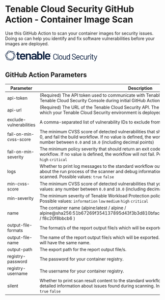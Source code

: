 # Tenable Cloud Security GitHub Action - Container Image Scan

Use this GitHub Action to scan your container images for security issues. Doing so can help
you identify and fix software vulnerabilities before your images are deployed.

<img alt="Tenable Cloud Security" src="../../media/logo.svg " width="300" />

## GitHub Action Parameters

| Parameter              | Description                                                                                                                                                                                                                                                           | Default       | Example                       |
|------------------------|-----------------------------------------------------------------------------------------------------------------------------------------------------------------------------------------------------------------------------------------------------------------------|---------------|-------------------------------|
| api-token              | (Required) The API token used to communicate with Tenable Cloud Security. Generated in the Tenable Cloud Security Console during initial GitHub Actions setup.                                                                                                        |               |                               |
| api-url                | (Required) The URL of the Tenable Cloud Security API. The API URL varies based on the region in which your Tenable Cloud Security environment is deployed.                                                                                                            |               | `https://us.app.ermetic.com/` |
| exclude-vulnerabilities | A comma-separated list of vulnerability IDs to exclude from the scan.                    |               | `CVE-2021-1234,CVE-2021-5678` |
| fail-on-min-cvss-score | The minimum CVSS score of detected vulnerabilities that should return an exit code different from 0, and fail the build workflow. If no value is defined, the workflow will not fail. Possible values: any number between `0.0` and `10.0` (including decimal points) |               | `critical`                    |
| fail-on-min-severity   | The minimum policy severity that should return an exit code different from 0, and fail the build workflow. If no value is defined, the workflow will not fail. Possible values: `information` `low` `medium` `high` `critical`                                        |               | `critical`                    |
| logs                   | Whether to print log messages to the standard workflow output. Log messages include information about the run process of the scanner and debug information, such as the number of files/lines scanned. Possible values: `true` `false`                                |               | `true`                        |
| min-cvss-score         | The minimum CVSS score of detected vulnerabilities that you want included in the scan. Possible values: any number between `0.0` and `10.0` (including decimal points)                                                                                                | `information` | `medium`                      |
| min-severity           | The minimum severity of Tenable Workload Protection  policies that you want included in the scan. Possible values: `information` `low` `medium` `high` `critical`                                                                                                     | `information` | `medium`                      |
| name                   | The container name (alpine:latest / alpine /  alpine@sha256:51b67269f354137895d43f3b3d810bfacd3945438e94dc5ac55fdac340352f48 / f8c20f8bbcb6 )                                                                                                                         | `information` | `medium`                      |
| output-file-formats    | The format/s of the report output file/s which will be exported. Possible values: `cyclonedx` `json` `md`                                                                                                                                                             | `json`        | `json,csv`                    |
| output-file-name       | The name of the report output file/s which will be exported. If multiple formats are selected, all files will have the same name.                                                                                                                                     | `results`     | `results`                     |
| output-path            | The export path for the report output file/s.                                                                                                                                                                                                                         |               | `results/`                    |
| registry-password      | The password for your container registry.                                                                                                                                                                                                                             |               |                               |
| registry-username      | The username for your container registry.                                                                                                                                                                                                                             |               |                               |
| silent                 | Whether to print scan result content to the standard workflow output. Scan result output contains detailed information about issues found during scanning. Independent from logs. Possible values: `true` `false`                                                     | `false`       | `false`                       |
